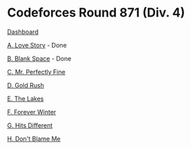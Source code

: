 # Codeforces Round 871 (Div. 4)

[Dashboard](https://codeforces.com/contest/1829)

[A. Love Story](https://codeforces.com/contest/1829/problem/A) - Done

[B. Blank Space](https://codeforces.com/contest/1829/problem/B) - Done

[C. Mr. Perfectly Fine](https://codeforces.com/contest/1829/problem/C)

[D. Gold Rush](https://codeforces.com/contest/1829/problem/D)

[E. The Lakes](https://codeforces.com/contest/1829/problem/E)

[F. Forever Winter](https://codeforces.com/contest/1829/problem/F)

[G. Hits Different](https://codeforces.com/contest/1829/problem/G)

[H. Don't Blame Me](https://codeforces.com/contest/1829/problem/H)
